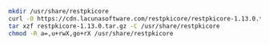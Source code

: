 ﻿```sh
mkdir /usr/share/restpkicore
curl -O https://cdn.lacunasoftware.com/restpkicore/restpkicore-1.13.0.tar.gz
tar xzf restpkicore-1.13.0.tar.gz -C /usr/share/restpkicore
chmod -R a=,u+rwX,go+rX /usr/share/restpkicore
```
